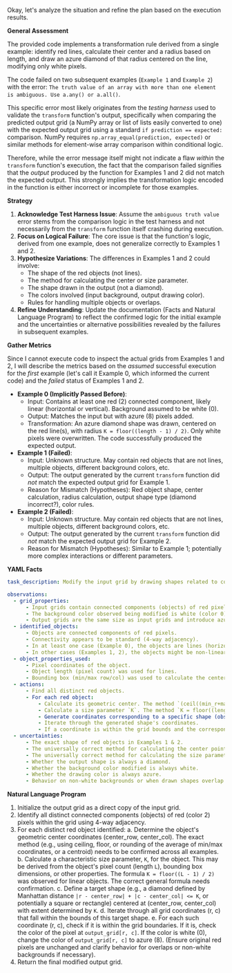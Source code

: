 Okay, let's analyze the situation and refine the plan based on the execution results.

**General Assessment**

The provided code implements a transformation rule derived from a single example: identify red lines, calculate their center and a radius based on length, and draw an azure diamond of that radius centered on the line, modifying only white pixels.

The code failed on two subsequent examples (`Example 1` and `Example 2`) with the error: `The truth value of an array with more than one element is ambiguous. Use a.any() or a.all()`.

This specific error most likely originates from the *testing harness* used to validate the `transform` function's output, specifically when comparing the predicted output grid (a NumPy array or list of lists easily converted to one) with the expected output grid using a standard `if prediction == expected:` comparison. NumPy requires `np.array_equal(prediction, expected)` or similar methods for element-wise array comparison within conditional logic.

Therefore, while the error message itself might not indicate a flaw *within* the `transform` function's execution, the fact that the comparison failed signifies that the *output* produced by the function for Examples 1 and 2 did not match the expected output. This strongly implies the transformation logic encoded in the function is either incorrect or incomplete for those examples.

**Strategy**

1.  **Acknowledge Test Harness Issue**: Assume the `ambiguous truth value` error stems from the comparison logic in the test harness and not necessarily from the `transform` function itself crashing during execution.
2.  **Focus on Logical Failure**: The core issue is that the function's logic, derived from one example, does not generalize correctly to Examples 1 and 2.
3.  **Hypothesize Variations**: The differences in Examples 1 and 2 could involve:
    *   The shape of the red objects (not lines).
    *   The method for calculating the center or size parameter.
    *   The shape drawn in the output (not a diamond).
    *   The colors involved (input background, output drawing color).
    *   Rules for handling multiple objects or overlaps.
4.  **Refine Understanding**: Update the documentation (Facts and Natural Language Program) to reflect the confirmed logic for the initial example and the uncertainties or alternative possibilities revealed by the failures in subsequent examples.

**Gather Metrics**

Since I cannot execute code to inspect the actual grids from Examples 1 and 2, I will describe the metrics based on the *assumed* successful execution for the *first* example (let's call it Example 0, which informed the current code) and the *failed* status of Examples 1 and 2.

*   **Example 0 (Implicitly Passed Before)**:
    *   Input: Contains at least one red (2) connected component, likely linear (horizontal or vertical). Background assumed to be white (0).
    *   Output: Matches the input but with azure (8) pixels added.
    *   Transformation: An azure diamond shape was drawn, centered on the red line(s), with radius `K = floor((length - 1) / 2)`. Only white pixels were overwritten. The code successfully produced the expected output.
*   **Example 1 (Failed)**:
    *   Input: Unknown structure. May contain red objects that are not lines, multiple objects, different background colors, etc.
    *   Output: The output generated by the current `transform` function did *not* match the expected output grid for Example 1.
    *   Reason for Mismatch (Hypotheses): Red object shape, center calculation, radius calculation, output shape type (diamond incorrect?), color rules.
*   **Example 2 (Failed)**:
    *   Input: Unknown structure. May contain red objects that are not lines, multiple objects, different background colors, etc.
    *   Output: The output generated by the current `transform` function did *not* match the expected output grid for Example 2.
    *   Reason for Mismatch (Hypotheses): Similar to Example 1; potentially more complex interactions or different parameters.

**YAML Facts**


```yaml
task_description: Modify the input grid by drawing shapes related to connected components of red pixels.

observations:
  - grid_properties:
      - Input grids contain connected components (objects) of red pixels (color 2).
      - The background color observed being modified is white (color 0).
      - Output grids are the same size as input grids and introduce azure pixels (color 8).
  - identified_objects:
      - Objects are connected components of red pixels.
      - Connectivity appears to be standard (4-way adjacency).
      - In at least one case (Example 0), the objects are lines (horizontal/vertical).
      - In other cases (Examples 1, 2), the objects might be non-linear shapes.
  - object_properties_used:
      - Pixel coordinates of the object.
      - Object length (pixel count) was used for lines.
      - Bounding box (min/max row/col) was used to calculate the center.
  - actions:
      - Find all distinct red objects.
      - For each red object:
          - Calculate its geometric center. The method `(ceil((min_r+max_r)/2), ceil((min_c+max_c)/2))` worked for lines. This might need adjustment (e.g., floor, round, centroid) for other shapes or based on parity.
          - Calculate a size parameter `K`. The method `K = floor((length - 1) / 2)` worked for lines. This might depend on different properties (e.g., bounding box dimensions) for other shapes.
          - Generate coordinates corresponding to a specific shape (observed: diamond based on Manhattan distance <= K) centered at the calculated center.
          - Iterate through the generated shape's coordinates.
          - If a coordinate is within the grid bounds and the corresponding pixel in the *current* output grid state is white (0), change its color to azure (8).
  - uncertainties:
      - The exact shape of red objects in Examples 1 & 2.
      - The universally correct method for calculating the center point.
      - The universally correct method for calculating the size parameter K.
      - Whether the output shape is always a diamond.
      - Whether the background color modified is always white.
      - Whether the drawing color is always azure.
      - Behavior on non-white backgrounds or when drawn shapes overlap.
```


**Natural Language Program**

1.  Initialize the output grid as a direct copy of the input grid.
2.  Identify all distinct connected components (objects) of red (color 2) pixels within the grid using 4-way adjacency.
3.  For each distinct red object identified:
    a.  Determine the object's geometric center coordinates (center\_row, center\_col). The exact method (e.g., using ceiling, floor, or rounding of the average of min/max coordinates, or a centroid) needs to be confirmed across all examples.
    b.  Calculate a characteristic size parameter, `K`, for the object. This may be derived from the object's pixel count (length `L`), bounding box dimensions, or other properties. The formula `K = floor((L - 1) / 2)` was observed for linear objects. The correct general formula needs confirmation.
    c.  Define a target shape (e.g., a diamond defined by Manhattan distance `|r - center_row| + |c - center_col| <= K`, or potentially a square or rectangle) centered at (center\_row, center\_col) with extent determined by `K`.
    d.  Iterate through all grid coordinates (r, c) that fall within the bounds of this target shape.
    e.  For each such coordinate (r, c), check if it is within the grid boundaries. If it is, check the color of the pixel at `output_grid[r, c]`. If the color is white (0), change the color of `output_grid[r, c]` to azure (8). (Ensure original red pixels are unchanged and clarify behavior for overlaps or non-white backgrounds if necessary).
4.  Return the final modified output grid.
